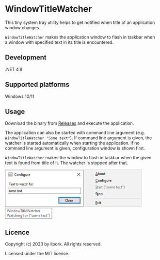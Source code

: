 # WindowTitleWatcher
This tiny system tray utility helps to get notified when title of an application window changes. 

`WindowTitleWatcher` makes the application window to flash in taskbar when a window with specified text in its title is encountered. 

## Development
.NET 4.8

## Supported platforms
Windows 10/11 

## Usage
Download the binary from [Releases](https://github.com/ilpork/WindowTitleWatcher/releases) and execute the application. 

The application can also be started with command line argument (e.g. `WindowTitleWatcher "Some text"`). If command line argument is given, the watcher is started automatically when starting the application. If no command line argument is given, configuration window is shown first.

`WindowTitleWatcher` makes the window to flash in taskbar when the given text is found from title of it. The watcher is stopped after that.

![Configuration window](img/configure_window.png)
![System tray menu](img/tray_menu.png)
![Tooltip](img/tooltip.png)

## Licence 
Copyright (c) 2023 by ilpork. All rights reserved.

Licensed under the MIT license.